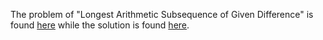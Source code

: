 The problem of "Longest Arithmetic Subsequence of Given Difference" is found [here](https://leetcode.com/problems/longest-subarray-of-1s-after-deleting-one-element/description/) while the solution is found [here](https://github.com/aurimas13/Solutions-To-Problems/blob/main/LeetCode/Java%20Solutions/Longest%20Arithmetic%20Subsequence%20of%20Given%20Difference/longest.java).
